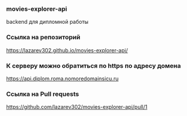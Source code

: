 ### movies-explorer-api

backend для дипломной работы

### Ccылка на репозиторий

https://lazarev302.github.io/movies-explorer-api/

### К серверу можно обратиться по https по адресу домена

https://api.diplom.roma.nomoredomainsicu.ru

### Ccылка на Pull requests

https://github.com/lazarev302/movies-explorer-api/pull/1
